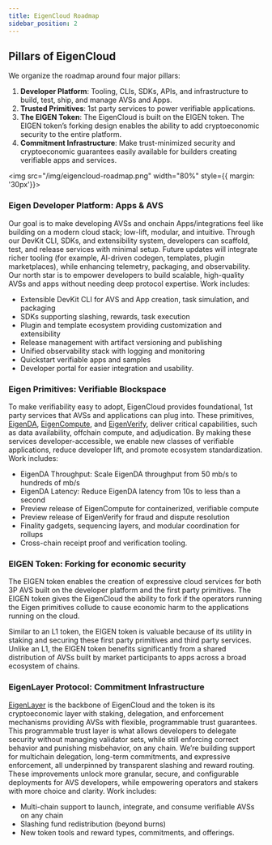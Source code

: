 ```yaml
---
title: EigenCloud Roadmap
sidebar_position: 2
---
```


## Pillars of EigenCloud 

We organize the roadmap around four major pillars:
1. **Developer Platform**: Tooling, CLIs, SDKs, APIs, and infrastructure to build, test, ship, and manage AVSs and Apps.
2. **Trusted Primitives**: 1st party services to power verifiable applications.
3. **The EIGEN Token**: The EigenCloud is built on the EIGEN token. The EIGEN token’s forking design enables the ability to add cryptoeconomic security to the entire platform.
4. **Commitment Infrastructure**: Make trust-minimized security and cryptoeconomic guarantees easily available for builders creating verifiable apps and services. 

<img src="/img/eigencloud-roadmap.png" width="80%" style={{ margin: '30px'}}>
</img>

### Eigen Developer Platform: Apps & AVS

Our goal is to make developing AVSs and onchain Apps/integrations feel like building on a modern cloud stack; low-lift, modular,
and intuitive. Through our DevKit CLI, SDKs, and extensibility system, developers can scaffold, test, and release services with
minimal setup. Future updates will integrate richer tooling (for example, AI-driven codegen, templates, plugin marketplaces), while
enhancing telemetry, packaging, and observability. Our north star is to empower developers to build scalable, high-quality
AVSs and apps without needing deep protocol expertise. Work includes:
* Extensible DevKit CLI for AVS and App creation, task simulation, and packaging
* SDKs supporting slashing, rewards, task execution
* Plugin and template ecosystem providing customization and extensibility
* Release management with artifact versioning and publishing
* Unified observability stack with logging and monitoring
* Quickstart verifiable apps and samples
* Developer portal for easier integration and usability.

### Eigen Primitives: Verifiable Blockspace

To make verifiability easy to adopt, EigenCloud provides foundational, 1st party services that AVSs and applications can plug into.
These primitives, [EigenDA](../products/eigenda/core-concepts/overview.md), [EigenCompute](../products/eigencompute/eigencompute-overview.md), and [EigenVerify](../products/eigenverify/eigenverify-overview.md), deliver critical capabilities, such as data availability, offchain
compute, and adjudication. By making these services developer-accessible, we enable new classes of verifiable applications,
reduce developer lift, and promote ecosystem standardization. Work includes:
* EigenDA Throughput: Scale EigenDA throughput from 50 mb/s to hundreds of mb/s
* EigenDA Latency: Reduce EigenDA latency from 10s to less than a second
* Preview release of EigenCompute for containerized, verifiable compute
* Preview release of EigenVerify for fraud and dispute resolution
* Finality gadgets, sequencing layers, and modular coordination for rollups
* Cross-chain receipt proof and verification tooling.

### EIGEN Token: Forking for economic security 

The EIGEN token enables the creation of expressive cloud services for both 3P AVS built on the developer platform and the 
first party primitives. The EIGEN token gives the EigenCloud the ability to fork if the operators running the Eigen primitives
collude to cause economic harm to the applications running on the cloud.

Similar to an L1 token, the EIGEN token is valuable because of its utility in staking and securing these first party primitives
and third party services. Unlike an L1, the EIGEN token benefits significantly from a shared distribution of AVSs built by market
participants to apps across a broad ecosystem of chains. 

### EigenLayer Protocol: Commitment Infrastructure

[EigenLayer](../products/eigenlayer/concepts/eigenlayer-overview.md) is the backbone of EigenCloud and the token is its cryptoeconomic layer with staking, delegation, and enforcement mechanisms
providing AVSs with flexible, programmable trust guarantees. This programmable trust layer is what allows developers to delegate
security without managing validator sets, while still enforcing correct behavior and punishing misbehavior, on any chain. We’re
building support for multichain delegation, long-term commitments, and expressive enforcement, all underpinned by transparent
slashing and reward routing. These improvements unlock more granular, secure, and configurable deployments for AVS developers,
while empowering operators and stakers with more choice and clarity. Work includes:
* Multi-chain support to launch, integrate, and consume verifiable AVSs on any chain
* Slashing fund redistribution (beyond burns)
* New token tools and reward types, commitments, and offerings.

